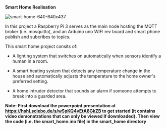 **Smart Home Realisation**

![smart-home-640-640x437](https://user-images.githubusercontent.com/72282670/173175076-7a98e016-5935-44ca-aa88-42b0ebc3e40a.png)

In this project a Raspberry Pi 3 serves as the main node hosting the MQTT broker (i.e. mosquitto), and an Arduino uno WIFI rev board and smart phone publish and subcribes to topics.

This smart home project consits of:

* A lighting system that switches on automatically when sensors identify a human in a room.

* A smart heating system that detects any temperature change in the house and automatically adjusts the temperature to the home owner's preferred setting.

* A home intruder detector that sounds an alarm if someone attempts to break into a guarded area.

**Note:** **First download the powerpoint presentation at https://hshl.sciebo.de/s/wSpKQ4vEtA8GkZB to get started (it contains video demonatrations that can only be viewed if downloaded). Then view the code (i.e. the smart_home.ino file) in the smart_home directory**
